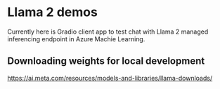 # Llama 2 demos
Currently here is Gradio client app to test chat with Llama 2 managed inferencing endpoint in Azure Machie Learning.

## Downloading weights for local development
https://ai.meta.com/resources/models-and-libraries/llama-downloads/

